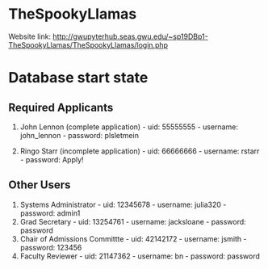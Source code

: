 # TheSpookyLlamas

Website link: <http://gwupyterhub.seas.gwu.edu/~sp19DBp1-TheSpookyLlamas/TheSpookyLlamas/login.php>


# Database start state
## Required Applicants
  1. John Lennon (complete application)
    - uid: 55555555
    - username: john_lennon
    - password: plsletmein
    
  2. Ringo Starr (incomplete application)
    - uid: 66666666
    - username: rstarr
    - password: Apply!
    
## Other Users
  1. Systems Administrator
    - uid: 12345678
    - username: julia320
    - password: admin1
  2. Grad Secretary
    - uid: 13254761
    - username: jacksloane
    - password: password
  3. Chair of Admissions Committte
    - uid: 42142172
    - username: jsmith
    - password: 123456
  4. Faculty Reviewer
    - uid: 21147362
    - username: bn
    - password: password
